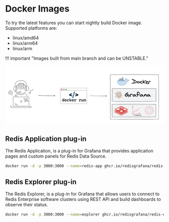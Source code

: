 # Docker Images

To try the latest features you can start nightly build Docker image. Supported platforms are:

- linux/amd64
- linux/arm64
- linux/arm

!!! important "Images built from main branch and can be UNSTABLE."

<img src="../images/docker-images.png" alt="Nightly build Docker images"/>

## Redis Application plug-in

The Redis Application, is a plug-in for Grafana that provides application pages and custom panels for Redis Data Source.

```bash
docker run -d -p 3000:3000 --name=redis-app ghcr.io/redisgrafana/redis-app:latest
```

## Redis Explorer plug-in

The Redis Explorer, is a plug-in for Grafana that allows users to connect to Redis Enterprise software clusters using REST API and build dashboards to observe their status.

```bash
docker run -d -p 3000:3000 --name=explorer ghcr.io/redisgrafana/redis-explorer:latest
```
